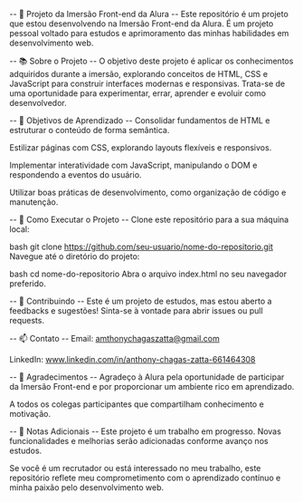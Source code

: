 -- 🚀 Projeto da Imersão Front-end da Alura --
Este repositório é um projeto que estou desenvolvendo na Imersão Front-end da Alura. É um projeto pessoal voltado para estudos e aprimoramento das minhas habilidades em desenvolvimento web.

-- 📚 Sobre o Projeto --
O objetivo deste projeto é aplicar os conhecimentos adquiridos durante a imersão, explorando conceitos de HTML, CSS e JavaScript para construir interfaces modernas e responsivas. Trata-se de uma oportunidade para experimentar, errar, aprender e evoluir como desenvolvedor.

-- 🎯 Objetivos de Aprendizado --
Consolidar fundamentos de HTML e estruturar o conteúdo de forma semântica.

Estilizar páginas com CSS, explorando layouts flexíveis e responsivos.

Implementar interatividade com JavaScript, manipulando o DOM e respondendo a eventos do usuário.

Utilizar boas práticas de desenvolvimento, como organização de código e manutenção.

-- 🔗 Como Executar o Projeto --
Clone este repositório para a sua máquina local:

bash
git clone https://github.com/seu-usuario/nome-do-repositorio.git
Navegue até o diretório do projeto:

bash
cd nome-do-repositorio
Abra o arquivo index.html no seu navegador preferido.

-- 🤝 Contribuindo --
Este é um projeto de estudos, mas estou aberto a feedbacks e sugestões! Sinta-se à vontade para abrir issues ou pull requests.

-- 📫 Contato --
Email: amthonychagaszatta@gmail.com

LinkedIn: www.linkedin.com/in/anthony-chagas-zatta-661464308

-- 🌟 Agradecimentos --
Agradeço à Alura pela oportunidade de participar da Imersão Front-end e por proporcionar um ambiente rico em aprendizado.

A todos os colegas participantes que compartilham conhecimento e motivação.

-- 📝 Notas Adicionais --
Este projeto é um trabalho em progresso. Novas funcionalidades e melhorias serão adicionadas conforme avanço nos estudos.

Se você é um recrutador ou está interessado no meu trabalho, este repositório reflete meu comprometimento com o aprendizado contínuo e minha paixão pelo desenvolvimento web.
